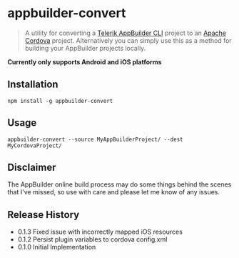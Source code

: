 # appbuilder-convert

> A utility for converting a [Telerik AppBuilder CLI](http://www.telerik.com/appbuilder/command-line-interface) project to an [Apache Cordova](https://cordova.apache.org/) project.
> Alternatively you can simply use this as a method for building your AppBuilder projects locally.

**Currently only supports Android and iOS platforms**

## Installation
```shell
npm install -g appbuilder-convert
```

## Usage
```shell
appbuilder-convert --source MyAppBuilderProject/ --dest MyCordovaProject/
```

## Disclaimer
The AppBuilder online build process may do some things behind the scenes that I've missed, so use with care and please let me know of any issues.

## Release History
- 0.1.3 Fixed issue with incorrectly mapped iOS resources
- 0.1.2 Persist plugin variables to cordova config.xml
- 0.1.0 Initial Implementation

